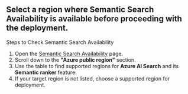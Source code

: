 ## Select a region where Semantic Search Availability is available before proceeding with the deployment.

Steps to Check Semantic Search Availability
1. Open the [Semantic Search Availability](https://learn.microsoft.com/en-us/azure/search/search-region-support) page.
2. Scroll down to the **"Azure public region"** section.
3. Use the table to find supported regions for **Azure AI Search** and its **Semantic ranker** feature.
4. If your target region is not listed, choose a supported region for deployment.
